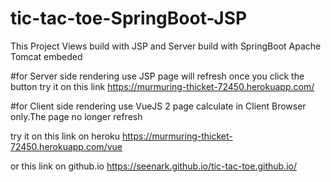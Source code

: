 # tic-tac-toe-SpringBoot-JSP
This Project Views build with JSP and Server build with SpringBoot Apache Tomcat embeded

#for Server side rendering use JSP page will refresh once you click the button
 try it on this link
 https://murmuring-thicket-72450.herokuapp.com/
 
 #for Client side rendering use VueJS 2 page calculate in Client Browser only.The page no longer refresh
 
 try it on this link on heroku
 https://murmuring-thicket-72450.herokuapp.com/vue
 
 or this link on github.io
 https://seenark.github.io/tic-tac-toe.github.io/
 
 
